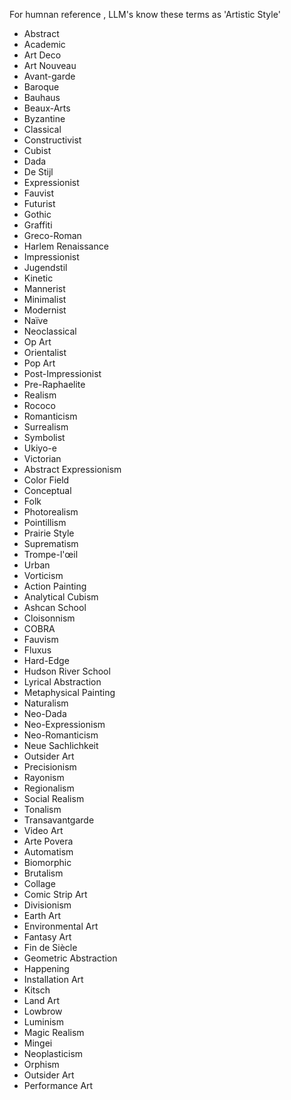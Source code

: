 For humnan reference , LLM's know these terms as 'Artistic Style'
- Abstract
- Academic
- Art Deco
- Art Nouveau
- Avant-garde
- Baroque
- Bauhaus
- Beaux-Arts
- Byzantine
- Classical
- Constructivist
- Cubist
- Dada
- De Stijl
- Expressionist
- Fauvist
- Futurist
- Gothic
- Graffiti
- Greco-Roman
- Harlem Renaissance
- Impressionist
- Jugendstil
- Kinetic
- Mannerist
- Minimalist
- Modernist
- Naïve
- Neoclassical
- Op Art
- Orientalist
- Pop Art
- Post-Impressionist
- Pre-Raphaelite
- Realism
- Rococo
- Romanticism
- Surrealism
- Symbolist
- Ukiyo-e
- Victorian
- Abstract Expressionism
- Color Field
- Conceptual
- Folk
- Photorealism
- Pointillism
- Prairie Style
- Suprematism
- Trompe-l'œil
- Urban
- Vorticism
- Action Painting
- Analytical Cubism
- Ashcan School
- Cloisonnism
- COBRA
- Fauvism
- Fluxus
- Hard-Edge
- Hudson River School
- Lyrical Abstraction
- Metaphysical Painting
- Naturalism
- Neo-Dada
- Neo-Expressionism
- Neo-Romanticism
- Neue Sachlichkeit
- Outsider Art
- Precisionism
- Rayonism
- Regionalism
- Social Realism
- Tonalism
- Transavantgarde
- Video Art
- Arte Povera
- Automatism
- Biomorphic
- Brutalism
- Collage
- Comic Strip Art
- Divisionism
- Earth Art
- Environmental Art
- Fantasy Art
- Fin de Siècle
- Geometric Abstraction
- Happening
- Installation Art
- Kitsch
- Land Art
- Lowbrow
- Luminism
- Magic Realism
- Mingei
- Neoplasticism
- Orphism
- Outsider Art
- Performance Art
